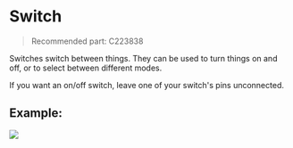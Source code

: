 # Switch

> Recommended part: C223838

Switches switch between things. They can be used to turn things on and off, or to select between different modes.

If you want an on/off switch, leave one of your switch's pins unconnected.

## Example:

![](https://cloud-tesql5twy-hack-club-bot.vercel.app/0screenshot_2024-03-01_at_18.09.12.png)